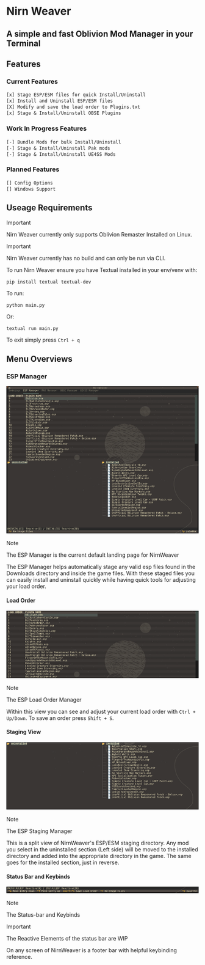# Nirn Weaver
## A simple and fast Oblivion Mod Manager in your Terminal

## Features

### Current Features

	[x] Stage ESP/ESM files for quick Install/Uninstall
	[x] Install and Uninstall ESP/ESM files
	[X] Modify and save the load order to Plugins.txt
	[x] Stage & Install/Uninstall OBSE Plugins

### Work In Progress Features

	[-] Bundle Mods for bulk Install/Uninstall
	[-] Stage & Install/Uninstall Pak mods
	[-] Stage & Install/Uninstall UE4SS Mods
	
### Planned Features

	[] Config Options
	[] Windows Support

## Useage Requirements

> [!IMPORTANT]
> Nirn Weaver currently only supports Oblivion Remaster Installed on Linux.

> [!IMPORTANT]
> Nirn Weaver currently has no build and can only be run via CLI.

To run Nirn Weaver ensure you have Textual installed in your env/venv with:

```
pip install textual textual-dev
```

To run:

```
python main.py
```

Or:

```
textual run main.py
```

To exit simply press `Ctrl + q`

## Menu Overviews

### ESP Manager

![The default ESP Managing view.](https://github.com/ScorpioGameKing/NirnWeaver/blob/main/assets/images/NirnWeaverESPTUI.png)

> [!NOTE]
> The ESP Manager is the current default landing page for NirnWeaver

The ESP Manager helps automatically stage any valid esp files found in the Downloads directory and inside the game files. With 
these staged files you can easily install and uninstall quickly while having quick tools for adjusting your load order.

#### Load Order

![The ESP Load Order Manager.](https://github.com/ScorpioGameKing/NirnWeaver/blob/main/assets/images/NirnWeaverESPLoadOrder.png)

> [!NOTE]
> The ESP Load Order Manager

Within this view you can see and adjust your current load order with `Ctrl + Up/Down`. To save an order press `Shift + S`.

#### Staging View

![The ESP Staging Manager.](https://github.com/ScorpioGameKing/NirnWeaver/blob/main/assets/images/NirnWeaverESPStaging.png)

> [!NOTE]
> The ESP Staging Manager

This is a split view of NirnWeaver's ESP/ESM staging directory. Any mod you select in the uninstalled section (Left side) will
be moved to the installed directory and added into the appropriate directory in the game. The same goes for the installed
section, just in reverse.

#### Status Bar and Keybinds

![The Status-bar and Keybinds.](https://github.com/ScorpioGameKing/NirnWeaver/blob/main/assets/images/NirnWeaverESPKeys.png)

> [!NOTE]
> The Status-bar and Keybinds

> [!IMPORTANT]
> The Reactive Elements of the status bar are WIP

On any screen of NirnWeaver is a footer bar with helpful keybinding reference.
